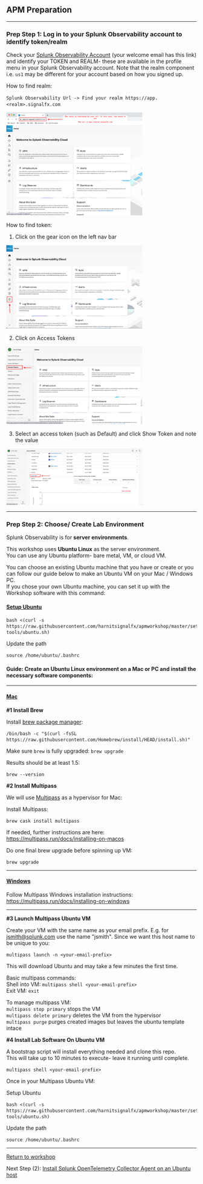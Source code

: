 ## APM Preparation

---

### Prep Step 1: Log in to your Splunk Observability account to identify token/realm  

Check your [Splunk Observability Account](https://app.us1.signalfx.com/o11y/#/home) (your welcome email has this link) and identify your TOKEN and REALM- these are available in the profile menu in your Splunk Observability account. Note that the realm component i.e. `us1` may be different for your account based on how you signed up.

How to find realm:

`Splunk Observability Url -> Find your realm https://app.<realm>.signalfx.com`    

<img src="../assets/01-realm.png" width="360" />  

How to find token:  
1. Click on the gear icon on the left nav bar
<img src="../assets/02-token-1.png" width="360" />  

2. Click on Access Tokens
<img src="../assets/02-token-2.png" width="360" />  

3. Select an access token (such as Default) and click Show Token and note the value
<img src="../assets/02-token-3.png" width="360" />  

---

### Prep Step 2: Choose/ Create Lab Environment  

Splunk Observability is for **server environments**.    

This workshop uses **Ubuntu Linux** as the server environment.    
You can use any Ubuntu platform- bare metal, VM, or cloud VM.

You can choose an existing Ubuntu machine that you have or create or you can follow our guide below to make an Ubuntu VM on your Mac / Windows PC.  
If you chose your own Ubuntu machine, you can set it up with the Workshop software with this command: 

#### <ins>Setup Ubuntu</ins>

```
bash <(curl -s https://raw.githubusercontent.com/harnitsignalfx/apmworkshop/master/setup-tools/ubuntu.sh)
```

Update the path

```
source /home/ubuntu/.bashrc
```


#### Guide: Create an Ubuntu Linux environment on a Mac or PC and install the necessary software components:

---

#### <ins>Mac</ins>

**#1 Install Brew**  

Install [brew package manager](https://brew.sh):  

```
/bin/bash -c "$(curl -fsSL https://raw.githubusercontent.com/Homebrew/install/HEAD/install.sh)"
```

Make sure `brew` is fully upgraded: `brew upgrade`

Results should be at least 1.5:

```
brew --version
```

**#2 Install Multipass**

We will use [Multipass](https://multipass.run) as a hypervisor for Mac: 

Install Multipass: 

```
brew cask install multipass
```

If needed, further instructions are here: https://multipass.run/docs/installing-on-macos

Do one final brew upgrade before spinning up VM: 

```
brew upgrade
```

---

#### <ins>Windows</ins>  

Follow Multipass Windows installation instructions: https://multipass.run/docs/installing-on-windows

---

**#3 Launch Multipass Ubuntu VM**

Create your VM with the same name as your email prefix. E.g. for jsmith@splunk.com use the name "jsmith".
Since we want this host name to be unique to you: 

```
multipass launch -n <your-email-prefix>
```

This will download Ubuntu and may take a few minutes the first time.

Basic multipass commands:  
Shell into VM: `multipass shell <your-email-prefix>`  
Exit VM: `exit`

To manage multipass VM:  
`multipass stop primary` stops the VM  
`multipass delete primary` deletes the VM from the hypervisor  
`multipass purge` purges created images but leaves the ubuntu template intace  

**#4 Install Lab Software On Ubuntu VM**

A bootstrap script will install everything needed and clone this repo.  
This will take up to 10 minutes to execute- leave it running until complete.  

```
multipass shell <your-email-prefix>
```

Once in your Multipass Ubuntu VM:

Setup Ubuntu

```
bash <(curl -s https://raw.githubusercontent.com/harnitsignalfx/apmworkshop/master/setup-tools/ubuntu.sh)
```

Update the path

```
source /home/ubuntu/.bashrc
```

---

[Return to workshop](../README.md)

Next Step (2): [Install Splunk OpenTelemetry Collector Agent on an Ubuntu host](./2-otelagent.md)
